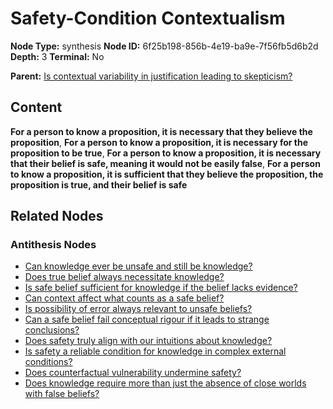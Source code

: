 # Safety-Condition Contextualism

**Node Type:** synthesis
**Node ID:** 6f25b198-856b-4e19-ba9e-7f56fb5d6b2d
**Depth:** 3
**Terminal:** No

**Parent:** [Is contextual variability in justification leading to skepticism?](is-contextual-variability-in-justification-leading-to-skepticism-antithesis-cdf4ebac-2209-4dcc-807d-0ac4febb33f0.md)

## Content

**For a person to know a proposition, it is necessary that they believe the proposition**, **For a person to know a proposition, it is necessary for the proposition to be true**, **For a person to know a proposition, it is necessary that their belief is safe, meaning it would not be easily false**, **For a person to know a proposition, it is sufficient that they believe the proposition, the proposition is true, and their belief is safe**

## Related Nodes

### Antithesis Nodes

- [Can knowledge ever be unsafe and still be knowledge?](can-knowledge-ever-be-unsafe-and-still-be-knowledge-antithesis-fbda2b6a-43b0-4131-8b52-de09eca812d3.md)
- [Does true belief always necessitate knowledge?](does-true-belief-always-necessitate-knowledge-antithesis-2ba472d4-4074-43a8-9fdf-640bf6983ede.md)
- [Is safe belief sufficient for knowledge if the belief lacks evidence?](is-safe-belief-sufficient-for-knowledge-if-the-belief-lacks-evidence-antithesis-b576c7e7-12f5-48a5-bd2b-88cd029f9d92.md)
- [Can context affect what counts as a safe belief?](can-context-affect-what-counts-as-a-safe-belief-antithesis-b592b5a8-a955-4ea5-82a6-c49f7aba0194.md)
- [Is possibility of error always relevant to unsafe beliefs?](is-possibility-of-error-always-relevant-to-unsafe-beliefs-antithesis-8386cd10-15b4-4f37-aac0-622e1ca37ce2.md)
- [Can a safe belief fail conceptual rigour if it leads to strange conclusions?](can-a-safe-belief-fail-conceptual-rigour-if-it-leads-to-strange-conclusions-antithesis-712f7cae-cebc-4804-b93c-b9468466d554.md)
- [Does safety truly align with our intuitions about knowledge?](does-safety-truly-align-with-our-intuitions-about-knowledge-antithesis-087dc944-22d5-4bf3-acf9-cc4e844ae00e.md)
- [Is safety a reliable condition for knowledge in complex external conditions?](is-safety-a-reliable-condition-for-knowledge-in-complex-external-conditions-antithesis-5ca4a686-94e4-4498-ba94-7f2134eaa531.md)
- [Does counterfactual vulnerability undermine safety?](does-counterfactual-vulnerability-undermine-safety-antithesis-757d0818-c441-4111-a858-b79b4c520f29.md)
- [Does knowledge require more than just the absence of close worlds with false beliefs?](does-knowledge-require-more-than-just-the-absence-of-close-worlds-with-false-beliefs-antithesis-4cd5eb2f-a0fe-472e-8133-d9b1eb05f00f.md)
